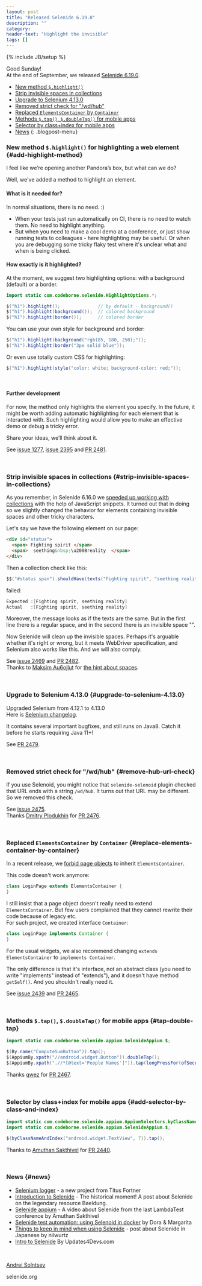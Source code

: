 ```yaml
---
layout: post
title: "Released Selenide 6.19.0"
description: ""
category:
header-text: "Highlight the invisible"
tags: []
---
```

{% include JB/setup %}

Good Sunday!   
At the end of September, we released [Selenide 6.19.0](https://github.com/selenide/selenide/milestone/192?closed=1).

* [New method `$.highlight()`](#add-highlight-method)
* [Strip invisible spaces in collections](#strip-invisible-spaces-in-collections)
* [Upgrade to Selenium 4.13.0](#upgrade-to-selenium-4.13.0)
* [Removed strict check for "/wd/hub"](#remove-hub-url-check)
* [Replaced `ElementsContainer` by `Container`](#replace-elements-container-by-container)
* [Methods `$.tap()`, `$.doubleTap()` for mobile apps](#tap-double-tap)
* [Selector by class+index for mobile apps](#add-selector-by-class-and-index)
* [News](#news)
{: .blogpost-menu}
  <br>

### New method `$.highlight()` for highlighting a web element {#add-highlight-method}
I feel like we’re opening another Pandora’s box, but what can we do?

Well, we've added a method to highlight an element.

#### What is it needed for?
In normal situations, there is no need. :)   
* When your tests just run automatically on CI, there is no need to watch them. No need to highlight anything.
* But when you need to make a cool demo at a conference, or just show running tests to colleagues - here highlighting may be useful. 
Or when you are debugging some tricky flaky test where it's unclear what and when is being clicked.  

#### How exactly is it highlighted?
At the moment, we suggest two highlighting options: with a background (default) or a border.

```java
import static com.codeborne.selenide.HighlightOptions.*;

$("h1").highlight();              // by default - background()
$("h1").highlight(background());  // colored background
$("h1").highlight(border());      // colored border
```

You can use your own style for background and border:
```java
$("h1").highlight(background("rgb(85, 180, 250);"));
$("h1").highlight(border("3px solid blue"));
```

Or even use totally custom CSS for highlighting:
```java
$("h1").highlight(style("color: white; background-color: red;"));
```
<br>

####  Further development
For now, the method only highlights the element you specify.
In the future, it might be worth adding automatic highlighting for each element that is interacted with.
Such highlighting would allow you to make an effective demo or debug a tricky error. 

Share your ideas, we’ll think about it.

See [issue 1277](https://github.com/selenide/selenide/issues/1277), [issue 2395](https://github.com/selenide/selenide/issues/2395) and
[PR 2481](https://github.com/selenide/selenide/pull/2481).

<br>

### Strip invisible spaces in collections {#strip-invisible-spaces-in-collections}

As you remember, in Selenide 6.16.0 we [speeded up working with collections](/2023/07/02/selenide-6.16.0/#speedup-collection-checks) 
with the help of JavaScript snippets. It turned out that in doing so we slightly changed the behavior for elements containing
invisible spaces and other tricky characters.

Let's say we have the following element on our page:
```html
<div id="status">
  <span> Fighting spirit </span>
  <span>  seething&nbsp;\u200Breality  </span>
</div>
```

Then a collection check like this:
```java
$$("#status span").shouldHave(texts("Fighting spirit", "seething reality"));
```
failed:

```java
Expected :[Fighting spirit, seething reality]
Actual   :[Fighting spirit, seething reality]
```

Moreover, the message looks as if the texts are the same.
But in the first line there is a regular space, and in the second there is an invisible space "`​`".

Now Selenide will clean up the invisible spaces. 
Perhaps it's arguable whether it's right or wrong, but it meets WebDriver specification, and Selenium also works like this.
And we will also comply.

See [issue 2469](https://github.com/selenide/selenide/issues/2469) and [PR 2482](https://github.com/selenide/selenide/pull/2482).  
Thanks to [Maksim Au6ojlut](https://github.com/Au6ojlut) for [the hint about spaces](https://github.com/selenide/selenide/issues/2469#issuecomment-1721584046).

<br>

### Upgrade to Selenium 4.13.0 {#upgrade-to-selenium-4.13.0}

Upgraded Selenium from 4.12.1 to 4.13.0  
Here is [Selenium changelog](https://github.com/SeleniumHQ/selenium/blob/trunk/java/CHANGELOG).  

It contains several important bugfixes, and still runs on Java8. Catch it before he starts requiring Java 11+!

See [PR 2479](https://github.com/selenide/selenide/pull/2479).

<br>

### Removed strict check for "/wd/hub" {#remove-hub-url-check}

If you use Selenoid, you might notice that `selenide-selenoid` plugin checked that URL ends with a string `/wd/hub`.
It turns out that URL may be different. So we removed this check. 

See [issue 2475](https://github.com/selenide/selenide/issues/2475).  
Thanks [Dmitry Plodukhin](https://github.com/Plodick) for [PR 2476](https://github.com/selenide/selenide/pull/2476).

<br>

### Replaced `ElementsContainer` by `Container` {#replace-elements-container-by-container}

In a recent release, we [forbid page objects](/2023/09/06/selenide-6.18.0/#no-elements-container-for-page-object) to inherit `ElementsContainer`.

This code doesn't work anymore:
```java
class LoginPage extends ElementsContainer {
}
```

I still insist that a page object doesn't really need to extend `ElementsContainer`. But few users complained that they
cannot rewrite their code because of legacy etc.  
For such project, we created interface `Container`:
```java
class LoginPage implements Container {
}
```

For the usual widgets, we also recommend changing `extends ElementsContainer` to `implements Container`. 

The only difference is that it's interface, not an abstract class (you need to write "implements" instead of "extends"),
and it doesn't have method `getSelf()`. And you shouldn't really need it.

See [issue 2439](https://github.com/selenide/selenide/issues/2439) and [PR 2465](https://github.com/selenide/selenide/pull/2465).

<br>


### Methods `$.tap()`, `$.doubleTap()` for mobile apps {#tap-double-tap}

```java
import static com.codeborne.selenide.appium.SelenideAppium.$;

$(By.name("ComputeSumButton")).tap();
$(AppiumBy.xpath("//android.widget.Button")).doubleTap();
$(AppiumBy.xpath(".//*[@text='People Names']")).tap(longPressFor(ofSeconds(4)));

```
Thanks [qwez](https://github.com/qwez) for [PR 2467](https://github.com/selenide/selenide/pull/2467).

<br>


### Selector by class+index for mobile apps {#add-selector-by-class-and-index}

```java
import static com.codeborne.selenide.appium.AppiumSelectors.byClassNameAndIndex;
import static com.codeborne.selenide.appium.SelenideAppium.$;

$(byClassNameAndIndex("android.widget.TextView", 7)).tap();
```
Thanks to [Amuthan Sakthivel](https://github.com/amuthansakthivel) for [PR 2440](https://github.com/selenide/selenide/pull/2440).

<br>

### News {#news}

* [Selenium logger](https://github.com/titusfortner/selenium-logger) - a new project from Titus Fortner
* [Introduction to Selenide](https://www.baeldung.com/selenide) - The historical moment! A post about Selenide on the legendary resource Baeldung.
* [Selenide appium](https://www.youtube.com/watch?v=C8rbEuvvg0I&ab_channel=LambdaTest) - A video about Selenide from the last LambdaTest conference by Amuthan Sakthivel
* [Selenide test automation: using Selenoid in docker](https://intexsoft.com/blog/selenide-test-automation-using-selenoid-in-the-docker-container/) by Dora & Margarita
* [Things to keep in mind when using Selenide](https://zenn.dev/ragnar1904/articles/selenide-essentials) - post about Selenide in Japanese by nilwurtz
* [Intro to Selenide](https://updates4devs.com/intro-to-selenidebaeldung/?feed_id=28562) By Updates4Devs.com

<br>

[Andrei Solntsev](http://asolntsev.github.io/)

selenide.org
